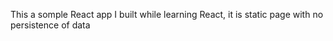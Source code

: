 This a somple React app I built while learning React, it is static page with no persistence of data
